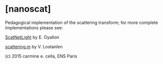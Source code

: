 # [nanoscat]

Pedagogical implementation of the scattering transform; for more complete implementations please see:

[ScatNetLight](https://github.com/edouardoyallon/ScatNetLight/releases) by E. Oyallon

[scattering.m](https://github.com/lostanlen/scattering.m) by V. Lostanlen


(c) 2015 carmine e. cella, ENS Paris

